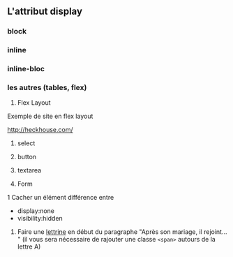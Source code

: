 <!--
Si on repousse cet exo on peut parler plus en profondeur des contraintes de tailles sur le premier  block avec une size, et les ordres 
de contraintes sur auto entre width et margin
-->

## L'attribut display


### block

### inline

### inline-bloc

### les autres (tables, flex)
1. Flex Layout

Exemple de site en flex layout

http://heckhouse.com/







1. select

1. button

1. textarea 

1. Form

1 Cacher un élément 
différence entre
 * display:none 
 * visibility:hidden


1. Faire une [lettrine](https://fr.wikipedia.org/wiki/Lettrine) en début du paragraphe "Après son mariage, il rejoint... " (il vous sera nécessaire de rajouter une classe `<span>` autours de la lettre A)


